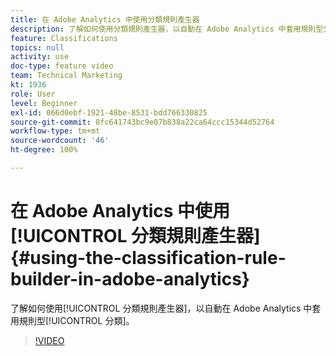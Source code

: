 ```yaml
---
title: 在 Adobe Analytics 中使用分類規則產生器
description: 了解如何使用分類規則產生器，以自動在 Adobe Analytics 中套用規則型分類。
feature: Classifications
topics: null
activity: use
doc-type: feature video
team: Technical Marketing
kt: 1936
role: User
level: Beginner
exl-id: 066d0ebf-1921-48be-8531-bdd766330825
source-git-commit: 8fc641743bc9e07b838a22ca64ccc15344d52764
workflow-type: tm+mt
source-wordcount: '46'
ht-degree: 100%

---
```


# 在 Adobe Analytics 中使用[!UICONTROL 分類規則產生器] {#using-the-classification-rule-builder-in-adobe-analytics}

了解如何使用[!UICONTROL 分類規則產生器]，以自動在 Adobe Analytics 中套用規則型[!UICONTROL 分類]。

>[!VIDEO](https://video.tv.adobe.com/v/3434380?quality=12&learn=on&captions=chi_hant)
